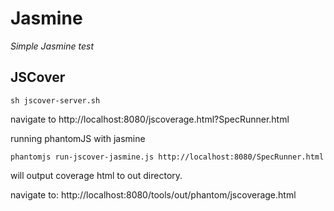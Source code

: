 Jasmine
==============

*Simple Jasmine test*

## JSCover
	sh jscover-server.sh

navigate to http://localhost:8080/jscoverage.html?SpecRunner.html

running phantomJS with jasmine

	phantomjs run-jscover-jasmine.js http://localhost:8080/SpecRunner.html

will output coverage html to out directory.

navigate to: http://localhost:8080/tools/out/phantom/jscoverage.html

